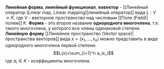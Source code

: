 **Линейная форма**, **линейный функционал**, **ковектор** - [[Линейный оператор (Linear map, Linear mapping)|линейный оператор]] вида $L: V \rightarrow K$, где $V$ - векторное пространство над числовым [[Поле (Field)|полем]] $K$.
**Форма** - это второе название **однородного многочлена**, т.е. такого многочлена, у которого все члены одинаковой степени. **Линейную форму** [[Линейное пространство (Vector space)|пространства векторов]] вида $x=(x_1,...,x_n)$ можно представить в виде однородного многочлена первой степени:$$L(x)=\sum_{i=1}^n a_ix_i$$где $a_i \in K$ - коэффициенты многочлена.